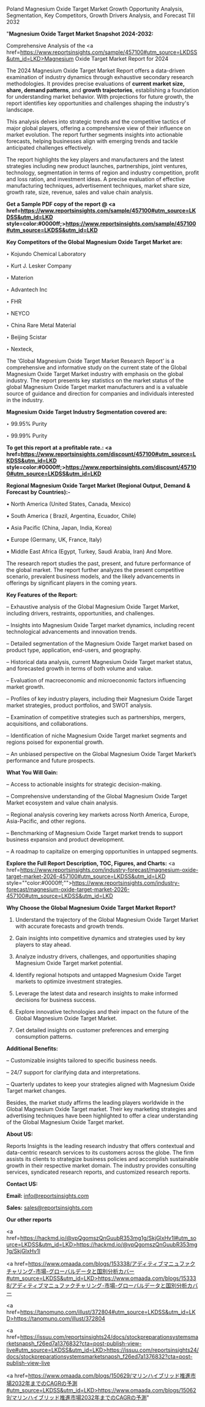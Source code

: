 Poland Magnesium Oxide Target Market Growth Opportunity Analysis, Segmentation, Key Competitors, Growth Drivers Analysis, and Forecast Till 2032

"<strong>Magnesium Oxide Target Market Snapshot 2024-2032:</strong>

Comprehensive Analysis of the <a href=https://www.reportsinsights.com/sample/457100#utm_source=LKDSS&utm_id=LKD>Magnesium Oxide Target Market</a> Report for 2024

The 2024 Magnesium Oxide Target Market Report offers a data-driven examination of industry dynamics through exhaustive secondary research methodologies. It provides precise evaluations of <strong>current market size, share, demand patterns</strong>, and <strong>growth trajectories</strong>, establishing a foundation for understanding market behavior. With projections for future growth, the report identifies key opportunities and challenges shaping the industry's landscape.

This analysis delves into strategic trends and the competitive tactics of major global players, offering a comprehensive view of their influence on market evolution. The report further segments insights into actionable forecasts, helping businesses align with emerging trends and tackle anticipated challenges effectively.

The report highlights the key players and manufacturers and the latest strategies including new product launches, partnerships, joint ventures, technology, segmentation in terms of region and industry competition, profit and loss ration, and investment ideas. A precise evaluation of effective manufacturing techniques, advertisement techniques, market share size, growth rate, size, revenue, sales and value chain analysis.

<strong>Get a Sample PDF copy of the report @ <a href=https://www.reportsinsights.com/sample/457100#utm_source=LKDSS&utm_id=LKD style=color:#0000ff;>https://www.reportsinsights.com/sample/457100#utm_source=LKDSS&utm_id=LKD</a></strong>

<strong>Key Competitors of the Global Magnesium Oxide Target Market are:</strong>

‣ Kojundo Chemical Laboratory

‣ Kurt J. Lesker Company

‣ Materion

‣ Advantech Inc

‣ FHR

‣ NEYCO

‣ China Rare Metal Material

‣ Beijing Scistar

‣ Nexteck,

The ‘Global Magnesium Oxide Target Market Research Report’ is a comprehensive and informative study on the current state of the Global Magnesium Oxide Target Market industry with emphasis on the global industry. The report presents key statistics on the market status of the global Magnesium Oxide Target market manufacturers and is a valuable source of guidance and direction for companies and individuals interested in the industry.

<strong>Magnesium Oxide Target Industry Segmentation covered are:</strong>

‣ 99.95% Purity

‣ 99.99% Purity

<strong>To get this report at a profitable rate.: <a href=https://www.reportsinsights.com/discount/457100#utm_source=LKDSS&utm_id=LKD style=color:#0000ff;>https://www.reportsinsights.com/discount/457100#utm_source=LKDSS&utm_id=LKD</a></strong>

<strong>Regional Magnesium Oxide Target Market (Regional Output, Demand &amp; Forecast by Countries):-</strong>

• North America (United States, Canada, Mexico)

• South America ( Brazil, Argentina, Ecuador, Chile)

• Asia Pacific (China, Japan, India, Korea)

• Europe (Germany, UK, France, Italy)

• Middle East Africa (Egypt, Turkey, Saudi Arabia, Iran) And More.

The research report studies the past, present, and future performance of the global market. The report further analyzes the present competitive scenario, prevalent business models, and the likely advancements in offerings by significant players in the coming years.

<strong>Key Features of the Report:</strong>

– Exhaustive analysis of the Global Magnesium Oxide Target Market, including drivers, restraints, opportunities, and challenges.

– Insights into Magnesium Oxide Target market dynamics, including recent technological advancements and innovation trends.

– Detailed segmentation of the Magnesium Oxide Target market based on product type, application, end-users, and geography.

– Historical data analysis, current Magnesium Oxide Target market status, and forecasted growth in terms of both volume and value.

– Evaluation of macroeconomic and microeconomic factors influencing market growth.

– Profiles of key industry players, including their Magnesium Oxide Target market strategies, product portfolios, and SWOT analysis.

– Examination of competitive strategies such as partnerships, mergers, acquisitions, and collaborations.

– Identification of niche Magnesium Oxide Target market segments and regions poised for exponential growth.

– An unbiased perspective on the Global Magnesium Oxide Target Market’s performance and future prospects.

<strong>What You Will Gain:</strong>

– Access to actionable insights for strategic decision-making.

– Comprehensive understanding of the Global Magnesium Oxide Target Market ecosystem and value chain analysis.

– Regional analysis covering key markets across North America, Europe, Asia-Pacific, and other regions.

– Benchmarking of Magnesium Oxide Target market trends to support business expansion and product development.

– A roadmap to capitalize on emerging opportunities in untapped segments.

<strong>Explore the Full Report Description, TOC, Figures, and Charts:</strong>
<a href=https://www.reportsinsights.com/industry-forecast/magnesium-oxide-target-market-2026-457100#utm_source=LKDSS&utm_id=LKD style=""color:#0000ff;"">https://www.reportsinsights.com/industry-forecast/magnesium-oxide-target-market-2026-457100#utm_source=LKDSS&utm_id=LKD</a>

<strong>Why Choose the Global Magnesium Oxide Target Market Report?</strong>

1. Understand the trajectory of the Global Magnesium Oxide Target Market with accurate forecasts and growth trends.

2. Gain insights into competitive dynamics and strategies used by key players to stay ahead.

3. Analyze industry drivers, challenges, and opportunities shaping Magnesium Oxide Target market potential.

4. Identify regional hotspots and untapped Magnesium Oxide Target markets to optimize investment strategies.

5. Leverage the latest data and research insights to make informed decisions for business success.

6. Explore innovative technologies and their impact on the future of the Global Magnesium Oxide Target Market.

7. Get detailed insights on customer preferences and emerging consumption patterns.

<strong>Additional Benefits:</strong>

– Customizable insights tailored to specific business needs.

– 24/7 support for clarifying data and interpretations.

– Quarterly updates to keep your strategies aligned with Magnesium Oxide Target market changes.

Besides, the market study affirms the leading players worldwide in the Global Magnesium Oxide Target market. Their key marketing strategies and advertising techniques have been highlighted to offer a clear understanding of the Global Magnesium Oxide Target market.

<strong><strong>About US</strong>:</strong>

Reports Insights is the leading research industry that offers contextual and data-centric research services to its customers across the globe. The firm assists its clients to strategize business policies and accomplish sustainable growth in their respective market domain. The industry provides consulting services, syndicated research reports, and customized research reports.

<strong>Contact US:</strong>

<p class=><b>Email:</b> <a href=mailto:info@reportsinsights.com>info@reportsinsights.com</a></p>
<p class=><b>Sales:</b> <a href=mailto:sales@reportsinsights.com>sales@reportsinsights.com</a></p>

<strong>Our other reports</strong>

<a href=https://hackmd.io/@vpQgomszQnGuubR353mg1g/SkjGlxHv1l#utm_source=LKDSS&utm_id=LKD>https://hackmd.io/@vpQgomszQnGuubR353mg1g/SkjGlxHv1l</a>

<a href=https://www.omaada.com/blogs/153338/アディティブマニュファクチャリング-市場-グローバルデータと国別分析カバー#utm_source=LKDSS&utm_id=LKD>https://www.omaada.com/blogs/153338/アディティブマニュファクチャリング-市場-グローバルデータと国別分析カバー</a>

<a href=https://tanomuno.com/illust/372804#utm_source=LKDSS&utm_id=LKD>https://tanomuno.com/illust/372804</a>

<a href=https://issuu.com/reportsinsights24/docs/stockpreparationsystemsmarketsnapsh_f26ed7a1376832?cta=post-publish-view-live#utm_source=LKDSS&utm_id=LKD>https://issuu.com/reportsinsights24/docs/stockpreparationsystemsmarketsnapsh_f26ed7a1376832?cta=post-publish-view-live</a>

<a href=https://www.omaada.com/blogs/150629/マリンハイブリッド推進市場2032年までのCAGRの予測#utm_source=LKDSS&utm_id=LKD>https://www.omaada.com/blogs/150629/マリンハイブリッド推進市場2032年までのCAGRの予測</a>"

